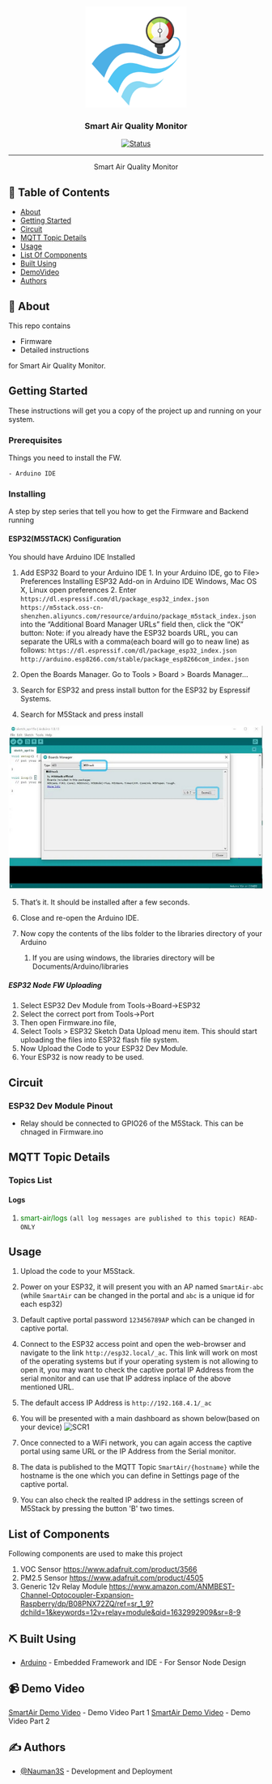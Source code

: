 <p align="center">
  <a href="" rel="noopener">
 <img width=200px height=200px src="artwork/aqi.png" alt="Project logo"></a>
</p>

<h3 align="center">Smart Air Quality Monitor</h3>

<div align="center">

[![Status](https://img.shields.io/badge/status-active-success.svg)]()


</div>

---


<p align="center"> Smart Air Quality Monitor
    <br> 
</p>

## 📝 Table of Contents

- [About](#about)
- [Getting Started](#getting_started)
- [Circuit](#circuit)
- [MQTT Topic Details](#mqtt)
- [Usage](#usage)
- [List Of Components](#list)
- [Built Using](#built_using)
- [DemoVideo](#DemoVideo)
- [Authors](#authors)


## 🧐 About <a name = "about"></a>

This repo contains

- Firmware
- Detailed instructions

for Smart Air Quality Monitor.



## Getting Started <a name = "getting_started"></a>

These instructions will get you a copy of the project up and running on your system.

### Prerequisites

Things you need to install the FW.

```
- Arduino IDE
```

### Installing <a name = "installing"></a>

A step by step series that tell you how to get the Firmware and Backend running

#### ESP32(M5STACK) Configuration

You should have Arduino IDE Installed

  1.  Add ESP32 Board to your Arduino IDE
    1. In your Arduino IDE, go to File> Preferences
        Installing ESP32 Add-on in Arduino IDE Windows, Mac OS X, Linux open preferences
    2. Enter ```https://dl.espressif.com/dl/package_esp32_index.json```<br>
              ```https://m5stack.oss-cn-shenzhen.aliyuncs.com/resource/arduino/package_m5stack_index.json``` 
        into the “Additional Board Manager URLs” field then, click the “OK” button:
        Note: if you already have the ESP32 boards URL, you can separate the URLs with a comma(each board will go to neaw line) as follows:
        ```https://dl.espressif.com/dl/package_esp32_index.json```
        ```http://arduino.esp8266.com/stable/package_esp8266com_index.json```
    
    
  2. Open the Boards Manager. Go to Tools > Board > Boards Manager…
  3. Search for ESP32 and press install button for the ESP32 by Espressif Systems.
  4. Search for M5Stack and press install

![M5StackBoard](artwork/m5stackboard.PNG)
  
  5.  That’s it. It should be installed after a few seconds.
  6.  Close and re-open the Arduino IDE.

  7.  Now copy the contents of the libs folder to the libraries directory of your Arduino
      1. If you are using windows, the libraries directory will be Documents/Arduino/libraries

##### ESP32 Node FW Uploading
  1.  Select ESP32 Dev Module from Tools->Board->ESP32
  2.  Select the correct port from Tools->Port
  3.  Then open Firmware.ino file,
  4.  Select Tools > ESP32 Sketch Data Upload menu item. This should start uploading the files into ESP32 flash file system.
  5.  Now Upload the Code to your ESP32 Dev Module.
  6.  Your ESP32 is now ready to be used.


## Circuit <a name = "circuit"></a>


### ESP32 Dev Module Pinout


- Relay should be connected to GPIO26 of the M5Stack. This can be chnaged in Firmware.ino


## MQTT Topic Details <a name = "mqtt"></a>
### Topics List
#### Logs
1.  <span style="color: green">smart-air/logs</span> `(all log messages are published to this topic) READ-ONLY`



## Usage <a name = "usage"></a>

1.  Upload the code to your M5Stack.
2.  Power on your ESP32, it will present you with an AP named ```SmartAir-abc``` (while ```SmartAir``` can be changed in the portal and ```abc``` is a unique id for each esp32)
3.  Default captive portal password `123456789AP` which can be changed in captive portal.
4.  Connect to the ESP32 access point and open the web-browser and navigate to the link ```http://esp32.local/_ac```. This link will work on most of the operating systems but if your operating system is not allowing to open it, you may want to check the captive portal IP Address from the serial monitor and can use that IP address inplace of the above mentioned URL.
5.  The default access IP Address is ```http://192.168.4.1/_ac```
6.  You will be presented with a main dashboard as shown below(based on your device)
   ![SCR1](Circuit/scr1.png)

7.  Once connected to a WiFi network, you can again access the captive portal using same URL or the IP Address from the Serial monitor.
8.  The data is published to the MQTT Topic ```SmartAir/{hostname}``` while the hostname is the one which you can define in Settings page of the captive portal.
9.  You can also check the realted IP address in the settings screen of M5Stack by pressing the button 'B' two times.

## List of Components <a name = "list"></a>

Following components are used to make this project

1.  VOC Sensor
    https://www.adafruit.com/product/3566
2.  PM2.5 Sensor
    https://www.adafruit.com/product/4505
3.  Generic 12v Relay Module
    https://www.amazon.com/ANMBEST-Channel-Optocoupler-Expansion-Raspberry/dp/B08PNX72ZQ/ref=sr_1_9?dchild=1&keywords=12v+relay+module&qid=1632992909&sr=8-9


## ⛏️ Built Using <a name = "built_using"></a>

- [Arduino](https://www.arduino.cc/) - Embedded Framework and IDE - For Sensor Node Design

## 📹 Demo Video <a name = "DemoVideo"></a>

[SmartAir Demo Video](https://youtu.be/Dd3uMzf-TNA) - Demo Video Part 1
[SmartAir Demo Video](https://youtu.be/cCcm4IN_Dts) - Demo Video Part 2




## ✍️ Authors <a name = "authors"></a>

- [@Nauman3S](https://github.com/Nauman3S) - Development and Deployment
